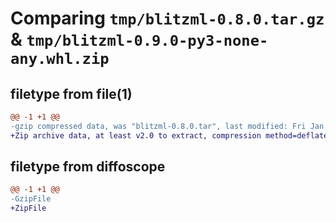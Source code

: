 # Comparing `tmp/blitzml-0.8.0.tar.gz` & `tmp/blitzml-0.9.0-py3-none-any.whl.zip`

## filetype from file(1)

```diff
@@ -1 +1 @@
-gzip compressed data, was "blitzml-0.8.0.tar", last modified: Fri Jan 27 12:43:25 2023, max compression
+Zip archive data, at least v2.0 to extract, compression method=deflate
```

## filetype from diffoscope

```diff
@@ -1 +1 @@
-GzipFile
+ZipFile
```

